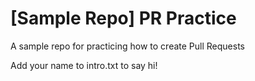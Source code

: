 # [Sample Repo] PR Practice
A sample repo for practicing how to create Pull Requests

Add your name to intro.txt to say hi!
